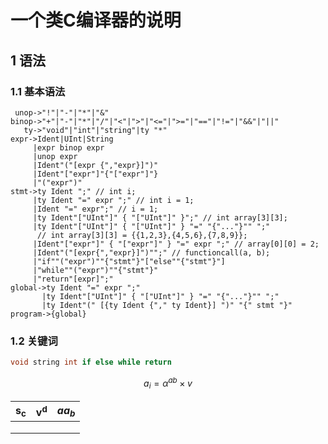 # 一个类C编译器的说明

## 1 语法

### 1.1 基本语法

```
 unop->"!"|"-"|"*"|"&"
binop->"+"|"-"|"*"|"/"|"<"|">"|"<="|">="|"=="|"!="|"&&"|"||"
   ty->"void"|"int"|"string"|ty "*"
expr->Ident|UInt|String
     |expr binop expr
     |unop expr
     |Ident"("[expr {","expr}]")"
     |Ident"["expr"]"{"["expr"]"}
     |"("expr")"
stmt->ty Ident ";" // int i;
     |ty Ident "=" expr ";" // int i = 1;
     |Ident "=" expr";" // i = 1;
     |ty Ident"["UInt"]" { "["UInt"]" }";" // int array[3][3];
     |ty Ident"["UInt"]" { "["UInt"]" } "=" "{"..."}"" ";" 
      // int array[3][3] = {{1,2,3},{4,5,6},{7,8,9}};
     |Ident"["expr"]" { "["expr"]" } "=" expr ";" // array[0][0] = 2;
     |Ident"("[expr{","expr}]")"";" // functioncall(a, b);
     |"if""("expr")""{"stmt"}"["else""{"stmt"}"]
     |"while""("expr")""{"stmt"}"
     |"return"[expr]";"
global->ty Ident "=" expr ";"
       |ty Ident"["UInt"]" { "["UInt"]" } "=" "{"..."}"" ";"
       |ty Ident"(" [{ty Ident {"," ty Ident}] ")" "{" stmt "}"
program->{global}
```

### 1.2 关键词

```c++
void string int if else while return
```

$$
a_{i} = \alpha^{ab} \times v
$$

| s<sub>c</sub> | v<sup>d</sup> | $aa_b$ |
| ------------- | ------------- | ------ |
|               |               |        |
|               |               |        |
|               |               |        |
